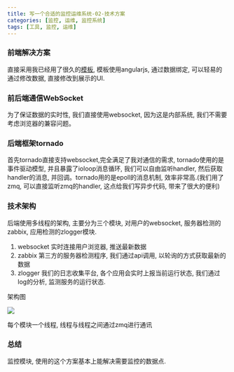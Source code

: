 ```yaml
---
title: 写一个合适的监控运维系统-02-技术方案
categories: [监控, 运维, 监控系统]
tags: [工具, 监控, 运维]
---
```


### 前端解决方案
直接采用我已经用了很久的[模板](http://encrt.com/2016/05/15/%E4%B8%80%E4%B8%AA%E7%AE%80%E5%8D%95%E5%AE%9E%E7%94%A8%E7%9A%84%E5%90%8E%E7%AB%AF%E7%AE%A1%E7%90%86%E7%95%8C%E9%9D%A2%E6%A8%A1%E6%9D%BF/), 模板使用angularjs, 通过数据绑定, 可以轻易的通过修改数据, 直接修改到展示的UI.

### 前后端通信WebSocket
为了保证数据的实时性, 我们直接使用websocket, 因为这是内部系统, 我们不需要考虑浏览器的兼容问题。

### 后端框架tornado
首先tornado直接支持websocket,完全满足了我对通信的需求, tornado使用的是事件驱动模型, 并且暴露了ioloop消息循环, 我们可以自由监听handler, 然后获取handler的消息, 并回调。tornado用的是epoll的消息机制, 效率非常高.(我们用了zmq, 可以直接监听zmq的handler, 这点给我们写异步代码, 带来了很大的便利)

### 技术架构
后端使用多线程的架构, 主要分为三个模块, 对用户的websocket, 服务器检测的zabbix, 应用检测的zlogger模块.
1. websocket 实时连接用户浏览器, 推送最新数据
2. zabbix 第三方的服务器检测程序, 我们通过api调用, 以轮询的方式获取最新的数据
3. zlogger 我们的日志收集平台, 各个应用会实时上报当前运行状态, 我们通过log的分析, 监测服务的运行状态.

架构图

![](http://ww1.sinaimg.cn/large/005OdUDHgw1f4lic9n560j30iu08o74z.jpg)

每个模块一个线程, 线程与线程之间通过zmq进行通讯

### 总结
监控模块, 使用的这个方案基本上能解决需要监控的数据点.
